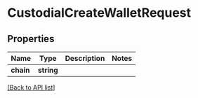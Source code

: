 # CustodialCreateWalletRequest

## Properties

Name | Type | Description | Notes
------------ | ------------- | ------------- | -------------
**chain** | **string** |  |

[[Back to API list]](../../README.md#api-endpoints)
